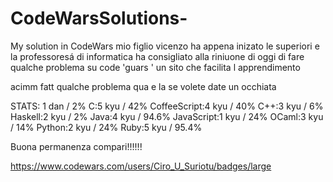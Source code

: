 # CodeWarsSolutions-
My solution in CodeWars
mio figlio vicenzo ha appena inizato le superiori e la professoresá di informatica ha consigliato alla riniuone di oggi di fare qualche problema su code 'guars ' un sito che facilita l apprendimento

acimm fatt qualche problema qua e la se volete date un occhiata

STATS: 1 dan / 2%
C:5 kyu / 42%
CoffeeScript:4 kyu / 40%
C++:3 kyu / 6%
Haskell:2 kyu / 2%
Java:4 kyu / 94.6%
JavaScript:1 kyu / 24%
OCaml:3 kyu / 14%
Python:2 kyu / 24%
Ruby:5 kyu / 95.4%

Buona permanenza compari!!!!!!

https://www.codewars.com/users/Ciro_U_Suriotu/badges/large
